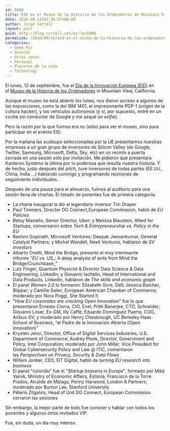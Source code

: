 ```yaml
---
id: 5880
title: EID en el Museo de la Historia de los Ordenadores de Mountain View
date: 2016-09-14T01:36:57+00:00
author: Jorge Cortell
layout: post
guid: http://blog.cortell.net/es/?p=5880
permalink: /2016/09/14/eid-en-el-museo-de-la-historia-de-los-ordenadores-de-mountain-view/
categories:
  - Geek Fun
  - General
  - Otras cosas
  - Personal
  - Placeres de la vida
  - Technology
---
```

El lunes, 12 de septiembre, fue el <a href="http://eid.mindthebridge.com/" target="_blank">Día de la Innovación Europea (EID)</a> en el <a href="http://www.computerhistory.org/" target="_blank">Museo de la Historia de los Ordenadores</a> in Mountain View, California.

Aunque el museo no está abierto los lunes, nos dieron acceso a algunos de las exposiciones, como la del IBM 1401, el impresionante PDP-1 (origen de la cultura hacker), y los vehículos autónomos (y sí, por supuesto, entré en un coche sin conductor de Google y me saqué un _selfie_).

Pero la razón por la que fuimos era no (sólo) para ver el museo, sino para participar en el evento EID.

Por la mañana las _scaleups_ seleccionadas por la UE presentamos nuestras empresas a un gran grupo de inversores de Silicon Valley (de Google, Twitter, Samsung, Microsoft, Delta, Sky, etc) en un recinto a puerta cerrada en una sesión sólo por invitación. Me pidieron que presentara Kanteron Systems la última por lo poderosa que resulta nuestra historia. Y de hecho, justo después del _pitch_, tuve inversores de todas partes (EE.UU., China, India ...) hablando conmigo y programando reuniones de seguimiento individuales.

Después de una pausa para el almuerzo, fuimos al auditorio para una sesión llena de charlas. El listado de ponentes fue de primera categoría:

  * La charla inaugural la dió el legendario inversor Tim Draper
  * Paul Timmers, Director DG Connect,<span>European Commission</span>, habló de _EU Policies_
  * Betsy Masiello, Senior Director, Uber; y Melissa Blaustein, Allied for Startups, conversaron sobre _Tech & Entrepreneurship vs. Policy in the EU_
  * Rashmi Gopinath, Microsoft Ventures; Deepak Jeevankumar, General Catalyst Partners; y Michel Wendell, Nexit Ventures, hablaron de _SV investors_
  * Alberto Onetti, Mind the Bridge, presentó el muy interesante informe "_EU vs._ US_: A deep analysis of exits from Mind the Bridge/Crunchbase_"
  * Lutz Finger, Quantum Physicist & Director Data Science & Data Engineering, LinkedIn; y Giovanni Iachello, Head of International and Data Products, LinkedIn, hablaron de _The skills and economic graph_
  * El panel _Women 2.0_ lo formaron: Elizabeth Gore, Dell; Jessica Butcher, Blippar; y Camille Sailer, European American Chamber of Commerce; moderado por Nora Poggi, She Started It
  * "_How EU corporates are cracking Open Innovation_" fue lo que presentaron Ernesto Ciorra, CIO, Enel; Prith Banerjee, CTO, Schneider; Giovanni Loser, Ex-GM, Illy Caffé; Eduardo Dominguez Puerta, COO, Airbus-SV; y moderado por Henry Chesbrough, UC Berkeley Haas School of Business, “el Padre de la Innovación Abierta (Open Innovation)”
  * Krysten Jenci, Director, Office of Digital Services Industries, U.S. Department of Commerce; Audrey Plonk, Director, Government and Policy, Intel Corporation; moderado por John Miller, Vice President for Global Cybersecurity Policy and Law @ ITIC, comentaron las _Perspectives on Privacy, Security & Data Flows_
  * Willem Jonker, CEO, EIT Digital, habló de _turning EU research into business_
  * El panel "colorido" fue el "_Startup heavens in Europe_", formado por Mikk Vainik, Ministry of Economic Affairs, Estonia; Francisco de la Torre Prados, Alcalde de Málaga; Penny Harwood, London & Partners; moderado por Burton Lee, Stanford University
  * Pēteris Zilgalvis, Head of Unit DG Connect, European Commission cerraron las sesiones

Sin embargo, la mejor parte de todo fue conocer y hablar con todos los ponentes y algunos otros invitados VIP.

Fue, sin duda, un día muy intenso.